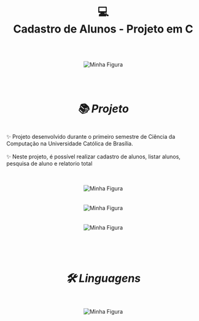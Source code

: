 <h1 align="center">💻
<br>
Cadastro de Alunos - Projeto em C</h1>
<br>
<br>
<p align="center">
  <img src="https://i.ibb.co/4V0DV6W/Captura-de-tela-2024-05-17-101325.png" align="center" alt="Minha Figura">
  <br>
</p>
<br>
<br>

<h1 align="center"><i>📚 Projeto</i></h1>
<br>
✨ Projeto desenvolvido durante o primeiro semestre de Ciência da Computação na Universidade Católica de Brasília.
<br>
<br>
✨ Neste projeto, é possível realizar cadastro de alunos, listar alunos, pesquisa de aluno e relatorio total
<br>
<br>
<br>
<p align="center">
  <img src="https://i.ibb.co/Nm79rsT/Captura-de-tela-2024-05-17-101303.png" align="center" alt="Minha Figura">
<br>
<br>
<br>
  <img src="https://i.ibb.co/WVtJ7FC/Captura-de-tela-2024-05-17-101408.png" align="center" alt="Minha Figura">
<br>
<br>
<br>
  <img src="https://i.ibb.co/fVgyRvH/Captura-de-tela-2024-05-17-101424.png" align="center" alt="Minha Figura">
<br>
<br>
<br>
</p>
<br>
<h1 align="center"><i>🛠 Linguagens</i></h1>
<br>
<p align="center">
  <img src="https://img.shields.io/badge/c-%2300599C.svg?style=for-the-badge&logo=c&logoColor=white" align="center" alt="Minha Figura">
  <br>
</p>
<br>
<br>
